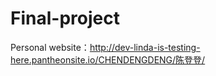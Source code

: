 # Final-project

Personal website：http://dev-linda-is-testing-here.pantheonsite.io/CHENDENGDENG/陈登登/
